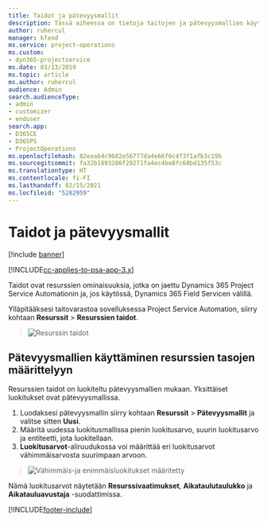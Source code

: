 ```yaml
---
title: Taidot ja pätevyysmallit
description: Tässä aiheessa on tietoja taitojen ja pätevyysmallien käyttämisestä.
author: ruhercul
manager: kfend
ms.service: project-operations
ms.custom:
- dyn365-projectservice
ms.date: 03/13/2019
ms.topic: article
ms.author: ruhercul
audience: Admin
search.audienceType:
- admin
- customizer
- enduser
search.app:
- D365CE
- D365PS
- ProjectOperations
ms.openlocfilehash: 82eeab4c9682e5b777da4e66f6c4f3f1afb3c19b
ms.sourcegitcommit: fa32b1893286f20271fa4ec4be8fc68bd135f53c
ms.translationtype: HT
ms.contentlocale: fi-FI
ms.lasthandoff: 02/15/2021
ms.locfileid: "5282959"
---
```

# <a name="skills-and-proficiency-models"></a>Taidot ja pätevyysmallit

[!include [banner](../includes/psa-now-project-operations.md)]

[!INCLUDE[cc-applies-to-psa-app-3.x](../includes/cc-applies-to-psa-app-3x.md)]

Taidot ovat resurssien ominaisuuksia, jotka on jaettu Dynamics 365 Project Service Automationin ja, jos käytössä, Dynamics 365 Field Servicen välillä. 

Ylläpitääksesi taitovarastoa sovelluksessa Project Service Automation, siirry kohtaan **Resurssit** \> **Resurssien taidot**. 

> ![Resurssin taidot](media/Resource-Management-image84.png)

## <a name="use-proficiency-models-to-rate-resources"></a>Pätevyysmallien käyttäminen resurssien tasojen määrittelyyn

Resurssien taidot on luokiteltu pätevyysmallien mukaan. Yksittäiset luokitukset ovat pätevyysmallissa. 

1. Luodaksesi pätevyysmallin siirry kohtaan **Resurssit** \> **Pätevyysmallit** ja valitse sitten **Uusi**.
2. Määritä uudessa luokitusmallissa pienin luokitusarvo, suurin luokitusarvo ja entiteetti, jota luokitellaan.
3. **Luokitusarvot**-aliruudukossa voi määrittää eri luokitusarvot vähimmäisarvosta suurimpaan arvoon.

> ![Vähimmäis-ja enimmäisluokitukset määritetty](media/Resource-Management-image85.png)

Nämä luokitusarvot näytetään **Resurssivaatimukset**, **Aikataulutaulukko** ja **Aikatauluavustaja** -suodattimissa.


[!INCLUDE[footer-include](../includes/footer-banner.md)]